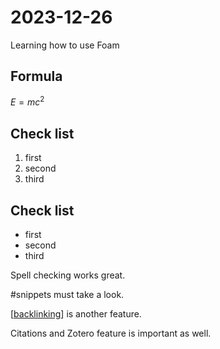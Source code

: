 # 2023-12-26
Learning how to use Foam 
## Formula
$E=mc^2$

## Check list
1. first
2. second
3. third

## Check list
- first
- second
- third

Spell checking works great.

#snippets must take a look.

[[backlinking]] is another feature.

Citations and Zotero feature is important as well.










[//begin]: # "Autogenerated link references for markdown compatibility"
[backlinking]: docs%2Ffeatures%2Fbacklinking.md "Backlinking"
[//end]: # "Autogenerated link references"